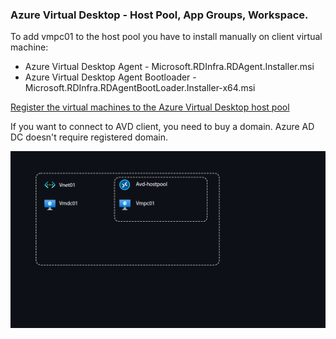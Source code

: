 ### Azure Virtual Desktop - Host Pool, App Groups, Workspace.

To add vmpc01 to the host pool you have to install manually on client virtual machine:
- Azure Virtual Desktop Agent - Microsoft.RDInfra.RDAgent.Installer.msi
- Azure Virtual Desktop Agent Bootloader - Microsoft.RDInfra.RDAgentBootLoader.Installer-x64.msi

[Register the virtual machines to the Azure Virtual Desktop host pool](https://docs.microsoft.com/en-us/azure/virtual-desktop/create-host-pools-powershell?tabs=azure-powershell#register-the-virtual-machines-to-the-azure-virtual-desktop-host-pool)

If you want to connect to AVD client, you need to buy a domain. Azure AD DC doesn't require registered domain.

<img src="./AVD.png" alt="PE"/>
